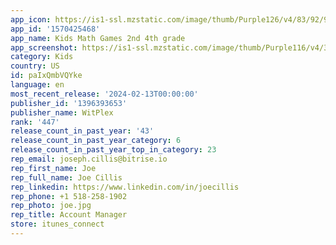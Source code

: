 ```yaml
---
app_icon: https://is1-ssl.mzstatic.com/image/thumb/Purple126/v4/83/92/98/839298bc-aff7-0012-98a4-c071dd884661/AppIcon-1x_U007epad-0-10-0-0-85-220-0.png/1024x1024bb.png
app_id: '1570425468'
app_name: Kids Math Games 2nd 4th grade
app_screenshot: https://is1-ssl.mzstatic.com/image/thumb/Purple116/v4/3a/b9/2a/3ab92a60-be95-90e0-e700-5eeb3cdd8b21/44eed6cd-8b53-4870-9b0b-5d45d96009e6_EN-5.png/2688x1242bb.png
category: Kids
country: US
id: paIxQmbVQYke
language: en
most_recent_release: '2024-02-13T00:00:00'
publisher_id: '1396393653'
publisher_name: WitPlex
rank: '447'
release_count_in_past_year: '43'
release_count_in_past_year_category: 6
release_count_in_past_year_top_in_category: 23
rep_email: joseph.cillis@bitrise.io
rep_first_name: Joe
rep_full_name: Joe Cillis
rep_linkedin: https://www.linkedin.com/in/joecillis
rep_phone: +1 518-258-1902
rep_photo: joe.jpg
rep_title: Account Manager
store: itunes_connect
---
```

